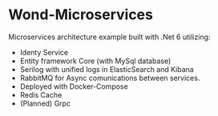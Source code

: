 # Wond-Microservices

Microservices architecture example built with .Net 6 utilizing:
- Identy Service
- Entity framework Core (with MySql database) 
- Serilog with unified logs in ElasticSearch and Kibana
- RabbitMQ for Async comunications between services. 
- Deployed with Docker-Compose
- Redis Cache
- (Planned) Grpc

